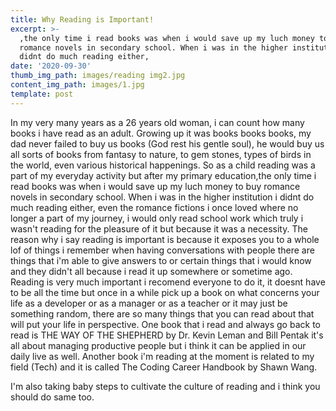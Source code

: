 ```yaml
---
title: Why Reading is Important!
excerpt: >-
  ,the only time i read books was when i would save up my luch money to buy
  romance novels in secondary school. When i was in the higher institution  i
  didnt do much reading either,
date: '2020-09-30'
thumb_img_path: images/reading img2.jpg
content_img_path: images/1.jpg
template: post
---
```

In my very many years as a 26 years old woman, i can count how many books i have read as an adult. Growing up it was books books books, my dad never failed to buy us books (God rest his gentle soul), he would buy us all sorts of books from fantasy to nature, to gem stones, types of birds in the world, even various historical happenings. So as a child reading was a part of my everyday activity but after my primary education,the only time i read books was when i would save up my luch money to buy romance novels in secondary school. When i was in the higher institution  i didnt do much reading either, even the romance fictions i once loved where no longer a part of my journey, i would only read school work which truly i wasn't reading for the pleasure of it but because it was a necessity.
The reason why i say reading is important is because it exposes you to a whole lof of things i remember when having conversations with people there are things that i'm able to give answers to or certain things that i would know and they didn't all because i read it up somewhere or sometime  ago.
Reading is very much important i recomend everyone to do it, it doesnt have to be all the time but once in a while pick up a book on what concerns your life as a developer or as a manager or as a teacher or it may just be something random, there are so many things that you can read about that will put your life in perspective. One book that i read and always go back to read is THE WAY OF THE SHEPHERD by Dr. Kevin Leman and Bill Pentak it's all about managing productive people but i think it can be applied in our daily live as well. Another book i'm reading at the moment is related to my field (Tech) and it is called The Coding Career Handbook by Shawn Wang.

I'm also taking baby steps to cultivate the culture of reading and i think you should do same too.